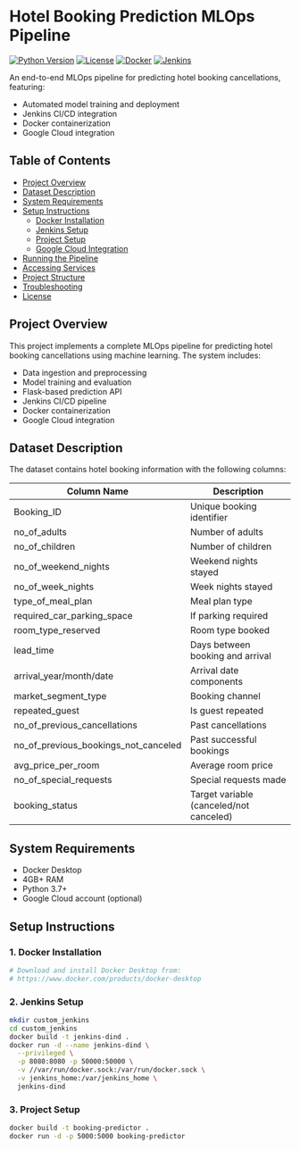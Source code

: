 # Hotel Booking Prediction MLOps Pipeline

[![Python Version](https://img.shields.io/badge/python-3.7%2B-blue)](https://www.python.org/)
[![License](https://img.shields.io/badge/license-MIT-green)](LICENSE)
[![Docker](https://img.shields.io/badge/Docker-Enabled-blue)](https://www.docker.com/)
[![Jenkins](https://img.shields.io/badge/Jenkins-CI/CD-orange)](https://www.jenkins.io/)

An end-to-end MLOps pipeline for predicting hotel booking cancellations, featuring:
- Automated model training and deployment
- Jenkins CI/CD integration
- Docker containerization
- Google Cloud integration

## Table of Contents
- [Project Overview](#project-overview)
- [Dataset Description](#dataset-description)
- [System Requirements](#system-requirements)
- [Setup Instructions](#setup-instructions)
  - [Docker Installation](#1-docker-installation)
  - [Jenkins Setup](#2-jenkins-setup)
  - [Project Setup](#3-project-setup)
  - [Google Cloud Integration](#4-google-cloud-integration)
- [Running the Pipeline](#running-the-pipeline)
- [Accessing Services](#accessing-services)
- [Project Structure](#project-structure)
- [Troubleshooting](#troubleshooting)
- [License](#license)

## Project Overview

This project implements a complete MLOps pipeline for predicting hotel booking cancellations using machine learning. The system includes:

- Data ingestion and preprocessing
- Model training and evaluation
- Flask-based prediction API
- Jenkins CI/CD pipeline
- Docker containerization
- Google Cloud integration

## Dataset Description

The dataset contains hotel booking information with the following columns:

| Column Name | Description |
|-------------|-------------|
| Booking_ID | Unique booking identifier |
| no_of_adults | Number of adults |
| no_of_children | Number of children |
| no_of_weekend_nights | Weekend nights stayed |
| no_of_week_nights | Week nights stayed |
| type_of_meal_plan | Meal plan type |
| required_car_parking_space | If parking required |
| room_type_reserved | Room type booked |
| lead_time | Days between booking and arrival |
| arrival_year/month/date | Arrival date components |
| market_segment_type | Booking channel |
| repeated_guest | Is guest repeated |
| no_of_previous_cancellations | Past cancellations |
| no_of_previous_bookings_not_canceled | Past successful bookings |
| avg_price_per_room | Average room price |
| no_of_special_requests | Special requests made |
| booking_status | Target variable (canceled/not canceled) |

## System Requirements

- Docker Desktop
- 4GB+ RAM
- Python 3.7+
- Google Cloud account (optional)

## Setup Instructions

### 1. Docker Installation

```bash
# Download and install Docker Desktop from:
# https://www.docker.com/products/docker-desktop
```
### 2. Jenkins Setup

```bash
mkdir custom_jenkins
cd custom_jenkins
docker build -t jenkins-dind .
docker run -d --name jenkins-dind \
  --privileged \
  -p 8080:8080 -p 50000:50000 \
  -v //var/run/docker.sock:/var/run/docker.sock \
  -v jenkins_home:/var/jenkins_home \
  jenkins-dind
```

### 3. Project Setup
```bash
docker build -t booking-predictor .
docker run -d -p 5000:5000 booking-predictor
```


